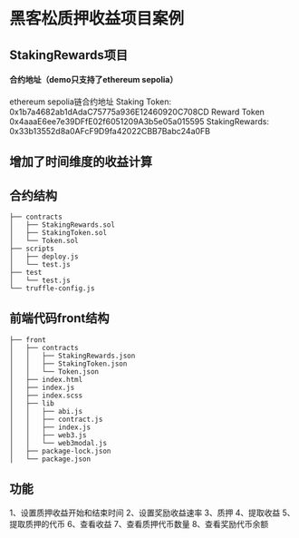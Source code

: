 # 黑客松质押收益项目案例

## StakingRewards项目
#### 合约地址（demo只支持了ethereum sepolia）
ethereum sepolia链合约地址
Staking Token: 0x1b7a4682ab1dAdaC75775a936E12460920C708CD
Reward Token 0x4aaaE6ee7e39DFfE02f6051209A3b5e05a015595
StakingRewards: 0x33b13552d8a0AFcF9D9fa42022CBB7Babc24a0FB

## 增加了时间维度的收益计算


## 合约结构
```
├── contracts
│   ├── StakingRewards.sol
│   ├── StakingToken.sol
│   └── Token.sol
├── scripts
│   ├── deploy.js
│   └── test.js
├── test
│   └── test.js
└── truffle-config.js
```

## 前端代码front结构
```
├── front
│   ├── contracts
│   │   ├── StakingRewards.json
│   │   ├── StakingToken.json
│   │   └── Token.json
│   ├── index.html
│   ├── index.js
│   ├── index.scss
│   ├── lib
│   │   ├── abi.js
│   │   ├── contract.js
│   │   ├── index.js
│   │   ├── web3.js
│   │   └── web3modal.js
│   ├── package-lock.json
│   └── package.json
```

## 功能
1、设置质押收益开始和结束时间
2、设置奖励收益速率
3、质押
4、提取收益
5、提取质押的代币
6、查看收益
7、查看质押代币数量
8、查看奖励代币余额

